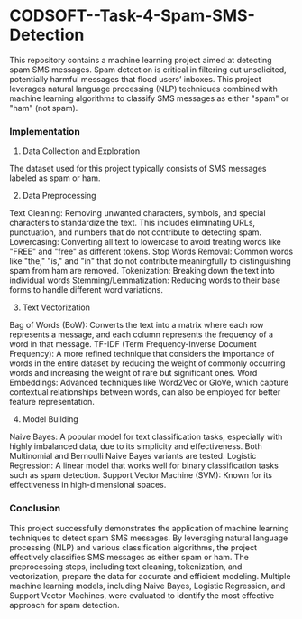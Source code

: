 # CODSOFT--Task-4-Spam-SMS-Detection
This repository contains a machine learning project aimed at detecting spam SMS messages. Spam detection is critical in filtering out unsolicited, potentially harmful messages that flood users’ inboxes. This project leverages natural language processing (NLP) techniques combined with machine learning algorithms to classify SMS messages as either "spam" or "ham" (not spam).

### Implementation

1. Data Collection and Exploration
   
The dataset used for this project typically consists of SMS messages labeled as spam or ham. 

2. Data Preprocessing
   
Text Cleaning: Removing unwanted characters, symbols, and special characters to standardize the text. This includes eliminating URLs, punctuation, and numbers that do not contribute to detecting spam.
Lowercasing: Converting all text to lowercase to avoid treating words like "FREE" and "free" as different tokens.
Stop Words Removal: Common words like "the," "is," and "in" that do not contribute meaningfully to distinguishing spam from ham are removed.
Tokenization: Breaking down the text into individual words 
Stemming/Lemmatization: Reducing words to their base forms to handle different word variations.

3. Text Vectorization
 
Bag of Words (BoW): Converts the text into a matrix where each row represents a message, and each column represents the frequency of a word in that message.
TF-IDF (Term Frequency-Inverse Document Frequency): A more refined technique that considers the importance of words in the entire dataset by reducing the weight of commonly occurring words and increasing the weight of rare but significant ones.
Word Embeddings: Advanced techniques like Word2Vec or GloVe, which capture contextual relationships between words, can also be employed for better feature representation.

4. Model Building

Naive Bayes: A popular model for text classification tasks, especially with highly imbalanced data, due to its simplicity and effectiveness. Both Multinomial and Bernoulli Naive Bayes variants are tested.
Logistic Regression: A linear model that works well for binary classification tasks such as spam detection.
Support Vector Machine (SVM): Known for its effectiveness in high-dimensional spaces.

### Conclusion
This project successfully demonstrates the application of machine learning techniques to detect spam SMS messages. By leveraging natural language processing (NLP) and various classification algorithms, the project effectively classifies SMS messages as either spam or ham. The preprocessing steps, including text cleaning, tokenization, and vectorization, prepare the data for accurate and efficient modeling. Multiple machine learning models, including Naive Bayes, Logistic Regression, and Support Vector Machines, were evaluated to identify the most effective approach for spam detection. 




